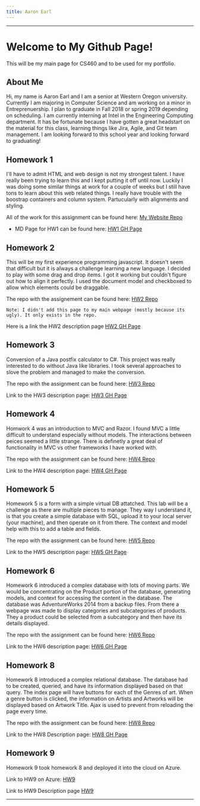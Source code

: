 ```yaml
---
title: Aaron Earl
---
```


----

# Welcome to My Github Page!

This will be my main page for CS460 and to be used for my portfolio.

## About Me

Hi, my name is Aaron Earl and I am a senior at Western Oregon university. Currently I am majoring in Computer Science and am working on a minor in Entreprenuership. I plan to graduate in Fall 2018 or spring 2019 depending on scheduling. I am currently interning at Intel in the Engineering Computing department. It has be fortunate because I have gotten a great headstart on the material for this class, learning things like Jira, Agile, and Git team management. I am looking forward to this school year and looking forward to graduating!

## Homework 1

I'll have to admit HTML and web design is not my strongest talent. I have really been trying to learn this and I kept putting it off until now. Luckily I was doing some similar things at work for a couple of weeks but I still have tons to learn about this web related things. I really have trouble with the boostrap containers and column system. Partucularly with alignments and styling.

All of the work for this assignment can be found here: [My Website Repo](https://github.com/aearl16/CS460_Web)

- MD Page for HW1 can be found here: [HW1 GH Page](src/hw1.md)

## Homework 2

This will be my first experience programming javascript. It doesn't seem that difficult but it is always a challenge learning a new language. I decided to play with some drag and drop items. I got it working but couldn't figure out how to align it perfectly. I used the document model and checkboxed to allow which elements could be draggable.

The repo with the assignement can be found here: [HW2 Repo](https://github.com/aearl16/CS460_HW2)

    Note: I didn't add this page to my main webpage (mostly because its ugly). It only exists in the repo.

Here is a link the HW2 description page [HW2 GH Page](src/hw2.md)

## Homework 3

 Conversion of a Java postfix calculator to C#. This project was really interested to do without Java like libraries. I took several approaches to slove the problem and managed to make the conversion.

 The repo with the assignment can be found here: [HW3 Repo](https://github.com/aearl16/CS460_HW3)

 Link to the HW3 description page: [HW3 GH Page](src/hw3.md)

## Homework 4

Homwork 4 was an introduction to MVC and Razor. I found MVC a little difficult to understand especially without models. The interactions between peices seemed a little strange. There is definetly a great deal of functionality in MVC vs other frameworks I have worked with.

The repo with the assignment can be found here: [HW4 Repo](https://github.com/aearl16/CS460_HW4)

Link to the HW4 description page: [HW4 GH Page](src/hw4.md)

## Homework 5

Homework 5 is a form with a simple virtual DB attatched. This lab will be a challenge as there are multiple pieces to manage. They way I understand it, is that you create a simple database with SQL, upload it to your local server (your machine), and then operate on it from there. The context and model help with this to add a table and fields.

The repo with the assignment can be found here: [HW5 Repo](https://github.com/aearl16/CS460_HW5)

Link to the HW5 description page: [HW5 GH Page](src/hw5.md)

## Homework 6

Homework 6 introduced a complex database with lots of moving parts. We would be concentrating on the Product portion of the database, generating models, and context for accessing the content in the database. The database was AdventureWorks 2014 from a backup files. From there a webpage was made to display categories and subcategories of products. They a product could be selected from a subcategory and then have its details displayed.

The repo with the assignment can be found here: [HW6 Repo](https://github.com/aearl16/CS460_HW6)

Link to the HW6 description page: [HW6 GH Page](src/hw6.md)

## Homework 8

Homework 8 introduced a complex relational database. The database had to be created, queried, and have its information displayed based on that query. The index page will have buttons for each of the Genres of art. When a genre button is clicked, the information on Artists and Artworks will be displayed based on Artwork Title. Ajax is used to prevent from reloading the page every time.

The repo with the assignment can be found here: [HW8 Repo](https://github.com/aearl16/CS460_HW8)

Link to the HW8 Description page: [HW8 GH Page](src/hw8.md)

## Homework 9

Homework 9 took homework 8 and deployed it into the cloud on Azure.

Link to HW9 on Azure: [HW9](http://homework8.azurewebsites.net)

Link to HW9 Description page [HW9](src/hw9.md)

 ----